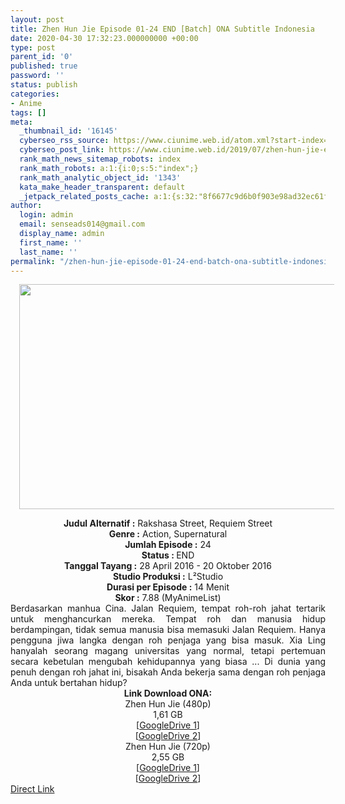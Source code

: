 ```yaml
---
layout: post
title: Zhen Hun Jie Episode 01-24 END [Batch] ONA Subtitle Indonesia
date: 2020-04-30 17:32:23.000000000 +00:00
type: post
parent_id: '0'
published: true
password: ''
status: publish
categories:
- Anime
tags: []
meta:
  _thumbnail_id: '16145'
  cyberseo_rss_source: https://www.ciunime.web.id/atom.xml?start-index=3601&max-results=150
  cyberseo_post_link: https://www.ciunime.web.id/2019/07/zhen-hun-jie-episode-01-24-end-batch.html
  rank_math_news_sitemap_robots: index
  rank_math_robots: a:1:{i:0;s:5:"index";}
  rank_math_analytic_object_id: '1343'
  kata_make_header_transparent: default
  _jetpack_related_posts_cache: a:1:{s:32:"8f6677c9d6b0f903e98ad32ec61f8deb";a:2:{s:7:"expires";i:1646464145;s:7:"payload";a:0:{}}}
author:
  login: admin
  email: senseads014@gmail.com
  display_name: admin
  first_name: ''
  last_name: ''
permalink: "/zhen-hun-jie-episode-01-24-end-batch-ona-subtitle-indonesia/"
---
```

<div class="separator" style="clear: both; text-align: center;"><a href="https://1.bp.blogspot.com/-hGXOXMF7yW4/XTmPeHoHw6I/AAAAAAAAcpY/5XnlzhqNaTA9LTN3bsY6Mrt6VIi87cRNACLcBGAs/s1600/Zhen%2BHun%2BJie.jpg" imageanchor="1" style="margin-left: 1em; margin-right: 1em;"><img border="0" data-original-height="720" data-original-width="1280" height="360" src="{{ site.baseurl }}/assets/2020/04/Zhen%2BHun%2BJie.jpg" width="640" /></a></div>
<p>
<div style="text-align: center;"><b>Judul</b><b><b> Alternatif </b>:</b> Rakshasa Street, Requiem Street</div>
<div style="text-align: center;"><b><b>Genre :</b></b> Action, Supernatural</div>
<div style="text-align: center;"><b>Jumlah Episode :</b> 24<br /><b>Status :&nbsp;</b>END<br /><b>Tanggal Tayang :</b> 28 April 2016 - 20 Oktober 2016<br /><b>Studio Produksi :</b> L²Studio<br /><b>Durasi per Episode :</b> 14 Menit</div>
<div style="text-align: center;"><b>Skor :</b> 7.88 (MyAnimeList)</div>
<div style="text-align: center;"></div>
<div style="text-align: justify;"><span class="isi">Berdasarkan manhua Cina. Jalan Requiem, tempat roh-roh jahat tertarik untuk menghancurkan mereka. Tempat roh dan manusia hidup berdampingan, tidak semua manusia bisa memasuki Jalan Requiem. Hanya pengguna jiwa langka dengan roh penjaga yang bisa masuk. Xia Ling hanyalah seorang magang universitas yang normal, tetapi pertemuan secara kebetulan mengubah kehidupannya yang biasa ... Di dunia yang penuh dengan roh jahat ini, bisakah Anda bekerja sama dengan roh penjaga Anda untuk bertahan hidup?</span></div>
<div style="text-align: justify;"></div>
<div style="text-align: justify;"></div>
<div style="text-align: center;"><b>Link Download ONA:</b></div>
<div style="text-align: center;">Zhen Hun Jie (480p)</div>
<div style="text-align: center;">
<div style="text-align: center;">
<div style="text-align: center;">1,61 GB</div>
<div style="text-align: center;">[<a href="https://drive.google.com/file/d/1uNpNqjP3Y2CsVx-fHA58T8D53F0mMpls/view" target="_blank" rel="noopener">GoogleDrive 1</a>]<br />[<a href="https://drive.google.com/file/d/1JUoZ34Az5MOFxDUmcVJ3reKOcPuiJI-O/view" target="_blank" rel="noopener">GoogleDrive 2</a>]
<div style="text-align: center;">Zhen Hun Jie (720p)</div>
<div style="text-align: center;">2,55 GB</div>
<div style="text-align: center;">[<a href="https://drive.google.com/file/d/1ahRO-MRAm8MMH31j5DRvUIUUzQA8r0u-/view" target="_blank" rel="noopener">GoogleDrive 1</a>]<br />[<a href="https://drive.google.com/file/d/1Xa0bjh_77RruUJbCfmah8WyAq9XhWWpN/view" target="_blank" rel="noopener">GoogleDrive 2</a>]</div>
</div>
</div>
</div>
<link rel="stylesheet" href="https://cdnjs.cloudflare.com/ajax/libs/font-awesome/4.7.0/css/font-awesome.min.css" />
<div class="divbtn"> <a href="https://handymansurrender.com/fihup8buzv?key=94550f7ce39444073321dde3b8782f97" class="btn"><i class="fa fa-download"></i> Direct Link</a> </div>
